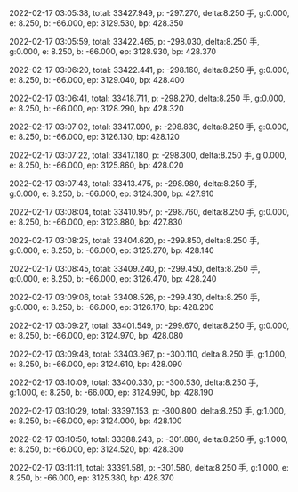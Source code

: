 2022-02-17 03:05:38, total: 33427.949, p: -297.270, delta:8.250 手, g:0.000, e: 8.250, b: -66.000, ep: 3129.530, bp: 428.350

2022-02-17 03:05:59, total: 33422.465, p: -298.030, delta:8.250 手, g:0.000, e: 8.250, b: -66.000, ep: 3128.930, bp: 428.370

2022-02-17 03:06:20, total: 33422.441, p: -298.160, delta:8.250 手, g:0.000, e: 8.250, b: -66.000, ep: 3129.040, bp: 428.400

2022-02-17 03:06:41, total: 33418.711, p: -298.270, delta:8.250 手, g:0.000, e: 8.250, b: -66.000, ep: 3128.290, bp: 428.320

2022-02-17 03:07:02, total: 33417.090, p: -298.830, delta:8.250 手, g:0.000, e: 8.250, b: -66.000, ep: 3126.130, bp: 428.120

2022-02-17 03:07:22, total: 33417.180, p: -298.300, delta:8.250 手, g:0.000, e: 8.250, b: -66.000, ep: 3125.860, bp: 428.020

2022-02-17 03:07:43, total: 33413.475, p: -298.980, delta:8.250 手, g:0.000, e: 8.250, b: -66.000, ep: 3124.300, bp: 427.910

2022-02-17 03:08:04, total: 33410.957, p: -298.760, delta:8.250 手, g:0.000, e: 8.250, b: -66.000, ep: 3123.880, bp: 427.830

2022-02-17 03:08:25, total: 33404.620, p: -299.850, delta:8.250 手, g:0.000, e: 8.250, b: -66.000, ep: 3125.270, bp: 428.140

2022-02-17 03:08:45, total: 33409.240, p: -299.450, delta:8.250 手, g:0.000, e: 8.250, b: -66.000, ep: 3126.470, bp: 428.240

2022-02-17 03:09:06, total: 33408.526, p: -299.430, delta:8.250 手, g:0.000, e: 8.250, b: -66.000, ep: 3126.170, bp: 428.200

2022-02-17 03:09:27, total: 33401.549, p: -299.670, delta:8.250 手, g:0.000, e: 8.250, b: -66.000, ep: 3124.970, bp: 428.080

2022-02-17 03:09:48, total: 33403.967, p: -300.110, delta:8.250 手, g:1.000, e: 8.250, b: -66.000, ep: 3124.610, bp: 428.090

2022-02-17 03:10:09, total: 33400.330, p: -300.530, delta:8.250 手, g:1.000, e: 8.250, b: -66.000, ep: 3124.990, bp: 428.190

2022-02-17 03:10:29, total: 33397.153, p: -300.800, delta:8.250 手, g:1.000, e: 8.250, b: -66.000, ep: 3124.000, bp: 428.100

2022-02-17 03:10:50, total: 33388.243, p: -301.880, delta:8.250 手, g:1.000, e: 8.250, b: -66.000, ep: 3124.520, bp: 428.300

2022-02-17 03:11:11, total: 33391.581, p: -301.580, delta:8.250 手, g:1.000, e: 8.250, b: -66.000, ep: 3125.380, bp: 428.370